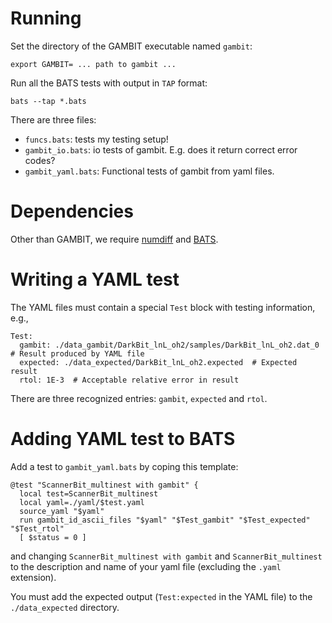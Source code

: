 # Running

Set the directory of the GAMBIT executable named `gambit`:

    export GAMBIT= ... path to gambit ...

Run all the BATS tests with output in `TAP` format:

    bats --tap *.bats
    
There are three files:
    
- `funcs.bats`: tests my testing setup!
- `gambit_io.bats`: io tests of gambit. E.g. does it return correct error codes?
- `gambit_yaml.bats`: Functional tests of gambit from yaml files.

# Dependencies

Other than GAMBIT, we require [numdiff](https://github.com/tjhei/numdiff) and [BATS](https://github.com/sstephenson/bats).

# Writing a YAML test

The YAML files must contain a special `Test` block with testing information, e.g.,

    Test:
      gambit: ./data_gambit/DarkBit_lnL_oh2/samples/DarkBit_lnL_oh2.dat_0  # Result produced by YAML file
      expected: ./data_expected/DarkBit_lnL_oh2.expected  # Expected result
      rtol: 1E-3  # Acceptable relative error in result
    
There are three recognized entries: `gambit`, `expected` and `rtol`.
    
# Adding YAML test to BATS

Add a test to `gambit_yaml.bats` by coping this template:

    @test "ScannerBit_multinest with gambit" {
      local test=ScannerBit_multinest
      local yaml=./yaml/$test.yaml
      source_yaml "$yaml"
      run gambit_id_ascii_files "$yaml" "$Test_gambit" "$Test_expected" "$Test_rtol"
      [ $status = 0 ]
    
and changing `ScannerBit_multinest with gambit` and `ScannerBit_multinest` to the description and
name of your yaml file (excluding the `.yaml` extension).

You must add the expected output (`Test:expected` in the YAML file) to the `./data_expected` directory.
